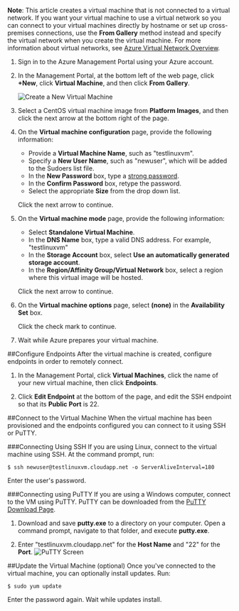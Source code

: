 ﻿<properties writer="kathydav" editor="tysonn" manager="jeffreyg" /> 

**Note**: This article creates a virtual machine that is not connected to a virtual network. If you want your virtual machine to use a virtual network so you can connect to your virtual machines directly by hostname or set up
cross-premises connections, use the **From Gallery** method instead and specify the virtual network when you create the virtual machine. For more information about virtual networks, see [Azure Virtual Network Overview](http://go.microsoft.com/fwlink/p/?LinkID=294063).

1. Sign in to the Azure Management Portal using your Azure account.
2. In the Management Portal, at the bottom left of the web page, click **+New**, click **Virtual Machine**, and then click **From Gallery**.

	![Create a New Virtual Machine][Image1]

3. Select a CentOS virtual machine image from **Platform Images**, and then click the next arrow at the bottom right of the page.
	
4. On the **Virtual machine configuration** page, provide the following information:
	- Provide a **Virtual Machine Name**, such as "testlinuxvm".
	- Specify a **New User Name**, such as "newuser", which will be added to the Sudoers list file.
	- In the **New Password** box, type a [strong password](http://msdn.microsoft.com/library/ms161962.aspx).
	- In the **Confirm Password** box, retype the password.
	- Select the appropriate **Size** from the drop down list.

	Click the next arrow to continue.
	
5. On the **Virtual machine mode** page, provide the following information:
	- Select **Standalone Virtual Machine**.
	- In the **DNS Name** box, type a valid DNS address.  For example,  "testlinuxvm"
	- In the **Storage Account** box, select **Use an automatically generated storage account**.
	- In the **Region/Affinity Group/Virtual Network** box, select a region where this virtual image will be hosted.

	Click the next arrow to continue.

6. On the **Virtual machine options** page, select **(none)** in the **Availability Set** box.

	Click the check mark to continue.
	
7. Wait while Azure prepares your virtual machine.

##Configure Endpoints
After the virtual machine is created, configure endpoints in order to remotely connect.

1. In the Management Portal, click **Virtual Machines**, click the name of your new virtual machine, then click **Endpoints**.

2. Click **Edit Endpoint** at the bottom of the page, and edit the SSH endpoint so that its **Public Port** is 22.

##Connect to the Virtual Machine
When the virtual machine has been provisioned and the endpoints configured you can connect to it using SSH or PuTTY.

###Connecting Using SSH
If you are using Linux, connect to the virtual machine using SSH.  At the command prompt, run:

	$ ssh newuser@testlinuxvm.cloudapp.net -o ServerAliveInterval=180

Enter the user's password.

###Connecting using PuTTY
If you are using a Windows computer, connect to the VM using PuTTY. PuTTY can be downloaded from the [PuTTY Download Page][PuTTYDownLoad]. 

1. Download and save **putty.exe** to a directory on your computer. Open a command prompt, navigate to that folder, and execute **putty.exe**.

2. Enter "testlinuxvm.cloudapp.net" for the **Host Name** and "22" for the **Port**.
![PuTTY Screen][Image6]  

##Update the Virtual Machine (optional)
Once you've connected to the virtual machine, you can optionally install updates. Run:

	$ sudo yum update

Enter the password again.  Wait while updates install.


[PuTTYDownload]: http://www.puttyssh.org/download.html

[Image1]: ./media/create-and-configure-centos-vm-in-portal/CreateVM.png

[Image6]: ./media/create-and-configure-centos-vm-in-portal/putty.png

